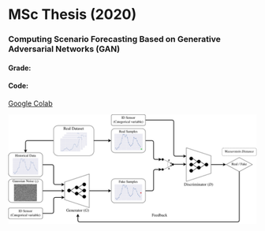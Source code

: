 # MSc Thesis (2020)
### Computing Scenario Forecasting Based on Generative Adversarial Networks (GAN)
#### Grade: 

#### Code: 
[Google Colab](https://drive.google.com/file/d/1EBcMLTUhuo9wVYoyQl_EGI-kvXpSoRse/view?usp=sharing)

![alt text](GAN_architecture_2.png)

